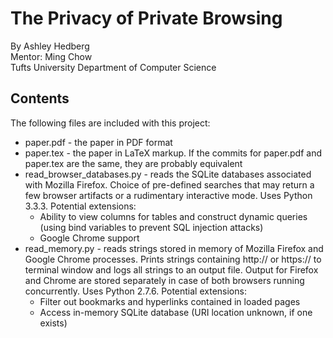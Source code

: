 # The Privacy of Private Browsing
By Ashley Hedberg  
Mentor: Ming Chow  
Tufts University Department of Computer Science  

## Contents
The following files are included with this project:
* paper.pdf - the paper in PDF format
* paper.tex - the paper in LaTeX markup. If the commits for paper.pdf and
  paper.tex are the same, they are probably equivalent
* read_browser_databases.py - reads the SQLite databases associated with
  Mozilla Firefox. Choice of pre-defined searches that may return a few 
  browser artifacts or a rudimentary interactive mode. Uses Python 3.3.3.
  Potential extensions:
  * Ability to view columns for tables and construct dynamic queries (using
  bind variables to prevent SQL injection attacks)
  * Google Chrome support
* read_memory.py - reads strings stored in memory of Mozilla Firefox and Google
  Chrome processes. Prints strings containing http:// or https:// to terminal 
  window and logs all strings to an output file. Output for Firefox and Chrome
  are stored separately in case of both browsers running concurrently. Uses 
  Python 2.7.6. Potential extensions:
  * Filter out bookmarks and hyperlinks contained in loaded pages
  * Access in-memory SQLite database (URI location unknown, if one exists)
  